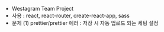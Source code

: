 - Westagram Team Project
- 사용 : react, react-router, create-react-app, sass
- 문제
  (1) prettier/prettier 에러 : 저장 시 자동 업로드 되는 세팅 설정
